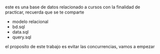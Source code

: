 este es una base de datos relacionado a cursos con la finalidad de practicar, recuerda que se te comparte 
- modelo relacional
- bd.sql
- data.sql
- query.sql

el proposito de este trabajo es evitar las concurrencias, vamos a empezar
